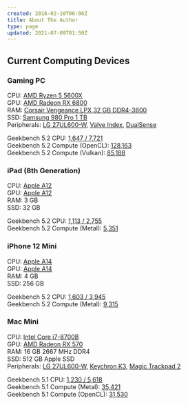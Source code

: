 ```yaml
---
created: 2016-02-10T06:06Z
title: About The Author
type: page
updated: 2021-07-09T01:50Z
---
```


## Current Computing Devices

### Gaming PC

CPU: [AMD Ryzen 5 5600X](https://www.amd.com/en/products/cpu/amd-ryzen-5-5600x)<br>
GPU: [AMD Radeon RX 6800](https://www.amd.com/en/products/graphics/amd-radeon-rx-6800)<br>
RAM: [Corsair Vengeance LPX 32 GB DDR4-3600](https://www.corsair.com/us/en/Categories/Products/Memory/VENGEANCE-LPX/p/CMK32GX4M2D3600C18)<br>
SSD: [Samsung 980 Pro 1 TB](https://www.samsung.com/us/computing/memory-storage/solid-state-drives/980-pro-pcie-4-0-nvme-ssd-250gb-mz-v8p250b-am/)<br>
Peripherals: [LG 27UL600-W](https://www.lg.com/us/monitors/lg-27UL600-W-4k-uhd-led-monitor), [Valve Index](https://www.valvesoftware.com/en/index), [DualSense](https://en.wikipedia.org/wiki/DualShock#DualSense)

Geekbench 5.2 CPU: [1,647 / 7,721](https://browser.geekbench.com/v5/cpu/6576174)<br>
Geekbench 5.2 Compute (OpenCL): [128,163](https://browser.geekbench.com/v5/compute/2435126)<br>
Geekbench 5.2 Compute (Vulkan): [85,188](https://browser.geekbench.com/v5/compute/2435130)

### iPad (8th Generation)

CPU: [Apple A12](https://en.wikipedia.org/wiki/Apple_A12)<br>
GPU: [Apple A12](https://en.wikipedia.org/wiki/Apple_A12)<br>
RAM: 3 GB<br>
SSD: 32 GB

Geekbench 5.2 CPU: [1,113 / 2,755](https://browser.geekbench.com/v5/cpu/6191212)<br>
Geekbench 5.2 Compute (Metal): [5,351](https://browser.geekbench.com/v5/compute/2323357)

### iPhone 12 Mini

CPU: [Apple A14](https://en.wikipedia.org/wiki/Apple_A14)<br>
GPU: [Apple A14](https://en.wikipedia.org/wiki/Apple_A14)<br>
RAM: 4 GB<br>
SSD: 256 GB

Geekbench 5.2 CPU: [1,603 / 3,945](https://browser.geekbench.com/v5/cpu/5167933)<br>
Geekbench 5.2 Compute (Metal): [9,315](https://browser.geekbench.com/v5/compute/1998970)

### Mac Mini

CPU: [Intel Core i7-8700B](https://ark.intel.com/products/134905/Intel-Core-i7-8700B-Processor-12M-Cache-up-to-4-60-GHz-)<br>
GPU: [AMD Radeon RX 570](https://www.amd.com/en/products/graphics/radeon-rx-570)<br>
RAM: 16 GB 2667 MHz DDR4<br>
SSD: 512 GB Apple SSD<br>
Peripherals: [LG 27UL600-W](https://www.lg.com/us/monitors/lg-27UL600-W-4k-uhd-led-monitor), [Keychron K3](https://www.keychron.com/products/keychron-k3-wireless-mechanical-keyboard), [Magic Trackpad 2](https://en.wikipedia.org/wiki/Magic_Trackpad_2)

Geekbench 5.1 CPU: [1,230 / 5,618](https://browser.geekbench.com/v5/cpu/989607)<br>
Geekbench 5.1 Compute (Metal): [35,421](https://browser.geekbench.com/v5/compute/735313)<br>
Geekbench 5.1 Compute (OpenCL): [31,530](https://browser.geekbench.com/v5/compute/735318)
